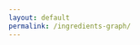 ```yaml
---
layout: default
permalink: /ingredients-graph/
---
```


<script src="path/to/sigma.js"></script>
<script src="path/to/sigma.parsers.gexf.min.js"></script>
<script>
  sigma.parsers.gexf(
    '/assets/skincare_backbone.gexf',
    { // Here is the ID of the DOM element that
      // will contain the graph:
      container: 'sigma-container'
    },
    function(s) {
      // This function will be executed when the
      // graph is displayed, with "s" the related
      // sigma instance.
    }
  );
</script>
